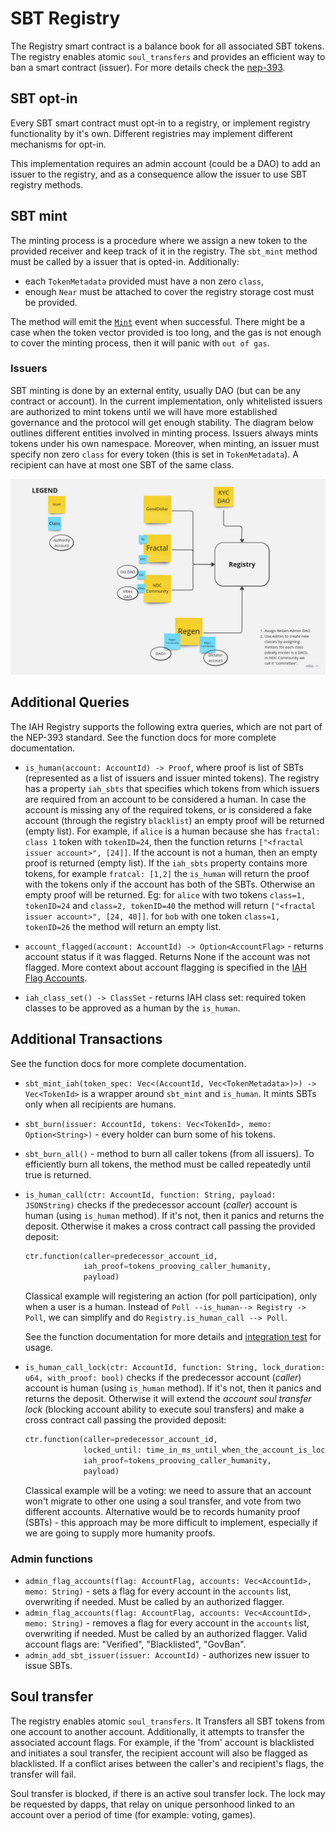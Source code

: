 # SBT Registry

The Registry smart contract is a balance book for all associated SBT tokens. The registry enables atomic `soul_transfers` and provides an efficient way to ban a smart contract (issuer). For more details check the [nep-393](https://github.com/near/NEPs/pull/393).

## SBT opt-in

Every SBT smart contract must opt-in to a registry, or implement registry functionality by it's own. Different registries may implement different mechanisms for opt-in.

This implementation requires an admin account (could be a DAO) to add an issuer to the registry, and as a consequence allow the issuer to use SBT registry methods.

## SBT mint

The minting process is a procedure where we assign a new token to the provided receiver and keep track of it in the registry. The `sbt_mint` method must be called by a issuer that is opted-in. Additionally:

- each `TokenMetadata` provided must have a non zero `class`,
- enough `Near` must be attached to cover the registry storage cost must be provided.

The method will emit the [`Mint`](https://github.com/alpha-fi/i-am-human/blob/master/contracts/sbt/src/events.rs#L69) event when successful. There might be a case when the token vector provided is too long, and the gas is not enough to cover the minting process, then it will panic with `out of gas`.

### Issuers

SBT minting is done by an external entity, usually DAO (but can be any contract or account). In the current implementation, only whitelisted issuers are authorized to mint tokens until we will have more established governance and the protocol will get enough stability.
The diagram below outlines different entities involved in minting process. Issuers always mints tokens under his own namespace. Moreover, when minting, an issuer must specify non zero `class` for every token (this is set in `TokenMetadata`). A recipient can have at most one SBT of the same class.

![Issuers and minting](./issuers.jpg)

## Additional Queries

The IAH Registry supports the following extra queries, which are not part of the NEP-393 standard. See the function docs for more complete documentation.

- `is_human(account: AccountId) -> Proof`, where proof is list of SBTs (represented as a list of issuers and issuer minted tokens). The registry has a property `iah_sbts` that specifies which tokens from which issuers are required from an account to be considered a human. In case the account is missing any of the required tokens, or is considered a fake account (through the registry `blacklist`) an empty proof will be returned (empty list).
  For example, if `alice` is a human because she has `fractal: class 1` token with `tokenID=24`, then the function returns `["<fractal issuer account>", [24]]`. If the account is not a human, then an empty proof is returned (empty list). If the `iah_sbts` property contains more tokens, for example `fratcal: [1,2]` the `is_human` will return the proof with the tokens only if the account has both of the SBTs. Otherwise an empty proof will be returned. Eg: for `alice` with two tokens `class=1, tokenID=24` and `class=2, tokenID=40` the method will return `["<fractal issuer account>", [24, 40]]`. for `bob` with one token `class=1, tokenID=26` the method will return an empty list.

- `account_flagged(account: AccountId) -> Option<AccountFlag>` - returns account status if it was flagged. Returns None if the account was not flagged. More context about account flagging is specified in the [IAH Flag Accounts](https://near-ndc.notion.site/IAH-Flag-Accounts-b5b9c2ff72d14328834e2a0effa22938?pvs=4).

- `iah_class_set() -> ClassSet` - returns IAH class set: required token classes to be approved as a human by the `is_human`.

## Additional Transactions

See the function docs for more complete documentation.

- `sbt_mint_iah(token_spec: Vec<(AccountId, Vec<TokenMetadata>)>) -> Vec<TokenId>` is a wrapper around `sbt_mint` and `is_human`. It mints SBTs only when all recipients are humans.

- `sbt_burn(issuer: AccountId, tokens: Vec<TokenId>, memo: Option<String>)` - every holder can burn some of his tokens.

- `sbt_burn_all()` - method to burn all caller tokens (from all issuers). To efficiently burn all tokens, the method must be called repeatedly until true is returned.

- `is_human_call(ctr: AccountId, function: String, payload: JSONString)` checks if the predecessor account (_caller_) account is human (using `is_human` method). If it's not, then it panics and returns the deposit. Otherwise it makes a cross contract call passing the provided deposit:

  ```python
  ctr.function(caller=predecessor_account_id,
               iah_proof=tokens_prooving_caller_humanity,
               payload)
  ```

  Classical example will registering an action (for poll participation), only when a user is a human.
  Instead of `Poll --is_human--> Registry -> Poll`, we can simplify and do `Registry.is_human_call --> Poll`.

  See the function documentation for more details and [integration test](https://github.com/near-ndc/i-am-human/blob/780e8cf8326fd0a7976c48afbbafd4553cc7b639/contracts/human_checker/tests/workspaces.rs#L131) for usage.

- `is_human_call_lock(ctr: AccountId, function: String, lock_duration: u64, with_proof: bool)` checks if the predecessor account (_caller_) account is human (using `is_human` method). If it's not, then it panics and returns the deposit. Otherwise it will extend the _account soul transfer lock_ (blocking account ability to execute soul transfers) and make a cross contract call passing the provided deposit:

  ```python
  ctr.function(caller=predecessor_account_id,
               locked_until: time_in_ms_until_when_the_account_is_locked,
               iah_proof=tokens_prooving_caller_humanity,
               payload)
  ```

  Classical example will be a voting: we need to assure that an account won't migrate to other one using a soul transfer, and vote from two different accounts. Alternative would be to records humanity proof (SBTs) - this approach
  may be more difficult to implement, especially if we are going to supply more humanity proofs.

### Admin functions

- `admin_flag_accounts(flag: AccountFlag, accounts: Vec<AccountId>, memo: String)` - sets a flag for every account in the `accounts` list, overwriting if needed. Must be called by an authorized flagger.
- `admin_flag_accounts(flag: AccountFlag, accounts: Vec<AccountId>, memo: String)` - removes a flag for every account in the `accounts` list, overwriting if needed. Must be called by an authorized flagger.
  Valid account flags are: "Verified", "Blacklisted", "GovBan".
- `admin_add_sbt_issuer(issuer: AccountId)` - authorizes new issuer to issue SBTs.

## Soul transfer

The registry enables atomic `soul_transfers`. It Transfers all SBT tokens from one account to another account.
Additionally, it attempts to transfer the associated account flags. For example, if the 'from' account is blacklisted and initiates a soul transfer, the recipient account will also be flagged as blacklisted. If a conflict arises between the caller's and recipient's flags, the transfer will fail.

Soul transfer is blocked, if there is an active soul transfer lock. The lock may be requested by dapps, that relay on unique personhood linked to an account over a period of time (for example: voting, games).
